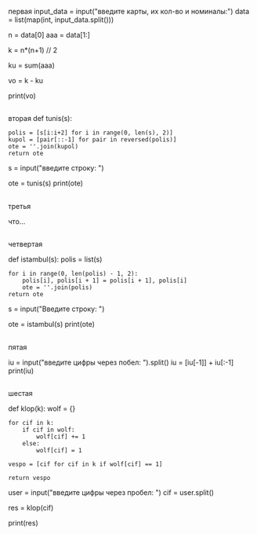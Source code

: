 первая
input_data = input("введите карты, их кол-во и номиналы:")
data = list(map(int, input_data.split()))

n = data[0]
aaa = data[1:]

k = n*(n+1) // 2

ku = sum(aaa)

vo = k - ku

print(vo)

##
вторая
def tunis(s):

    polis = [s[i:i+2] for i in range(0, len(s), 2)]
    kupol = [pair[::-1] for pair in reversed(polis)]
    ote = ''.join(kupol)
    return ote

s = input("введите строку: ")

ote = tunis(s)
print(ote)

##
третья

что...

##
четвертая

def istambul(s):
    polis = list(s)

    for i in range(0, len(polis) - 1, 2):
        polis[i], polis[i + 1] = polis[i + 1], polis[i]
        ote = ''.join(polis)
    return ote

s = input("Введите строку: ")

ote = istambul(s)
print(ote)

##
пятая

iu = input("введите цифры через побел: ").split()
iu = [iu[-1]] + iu[:-1]
print(iu)

##
шестая

def klop(k):
    wolf = {}

    for cif in k:
        if cif in wolf:
            wolf[cif] += 1
        else:
            wolf[cif] = 1

    vespo = [cif for cif in k if wolf[cif] == 1]

    return vespo

user = input("введите цифры через пробел: ")
cif = user.split()

res = klop(cif)

print(res)
